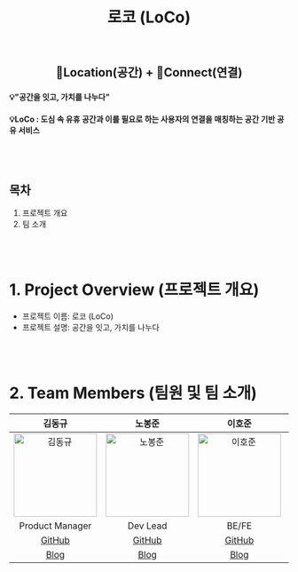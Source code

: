 <div align="center">
  <h1> 로코 (LoCo)</h1> 
<!--   <img src="https://github.com/user-attachments/assets/65746376-3b86-40a4-b538-761e83be8261">
  <img src="https://github.com/user-attachments/assets/803a61ca-4793-4d3c-9a70-bacae60910af"> -->
</div>
<br/>

<div>
  <div align="center">
    <h2>📍Location(공간) + 💫Connect(연결)</h2> 
  </div>
  <h4> 💡"공간을 잇고, 가치를 나누다" </h4>
  <h4> 💡LoCo : 도심 속 유휴 공간과 이를 필요로 하는 사용자의 연결을 매칭하는 공간 기반 공유 서비스 </h4>
<!--   <h4> 사이트 URL: https://www.momentree.site/ </h4> -->
</div>


<br/>
<br/>

## 목차
1. 프로젝트 개요
2. 팀 소개

<br/>
<br/>

# 1. Project Overview (프로젝트 개요)
- 프로젝트 이름: 로코 (LoCo)
- 프로젝트 설명: 공간을 잇고, 가치를 나누다

<br/>
<br/>

# 2. Team Members (팀원 및 팀 소개)
| 김동규 | 노봉준 | 이호준 | 최종민 |
|:------:|:------:|:------:|:------:|
| <img src="https://github.com/user-attachments/assets/85be774d-53a3-4a26-9df4-bdd2a7d2f012" alt="김동규" width="150"> | <img src="https://github.com/user-attachments/assets/3236f1aa-4dd0-412c-9772-2d4b84e5b5e0" alt="노봉준" width="150"> | <img src="https://github.com/user-attachments/assets/e2736555-bc1c-487b-9014-571fdce5cfbb" alt="이호준" width="150"> | <img src="https://github.com/user-attachments/assets/d9e5279c-5c88-4c83-8a23-c06f7367a079" alt="최종민" width="150">
| Product Manager | Dev Lead | BE/FE | BE/FE |
| [GitHub](https://github.com/Morgan-EE) | [GitHub](https://github.com/pickipi) | [GitHub](https://github.com/dlghwns200) | [GitHub](https://github.com/Jong-min-choi) |
| [Blog](https://mmatrix.tistory.com/) | [Blog](https://lefton.tistory.com/) | [Blog]() | [Blog]() |
